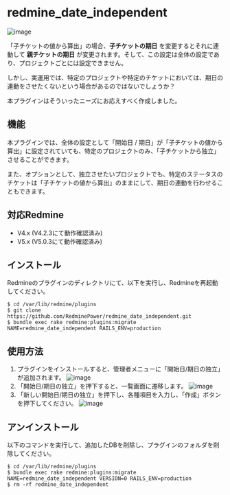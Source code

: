 # redmine_date_independent

![image](https://github.com/RedminePower/redmine_date_independent/assets/87136359/b6ec8743-bdc8-436f-a712-f3c174cf40f1)

「子チケットの値から算出」の場合、**子チケットの期日** を変更するとそれに連動して **親チケットの期日** が変更されます。そして、この設定は全体の設定であり、プロジェクトごとには設定できません。

しかし、実運用では、特定のプロジェクトや特定のチケットにおいては、期日の連動をさせたくないという場合があるのではないでしょうか？

本プラグインはそういったニーズにお応えすべく作成しました。

## 機能
本プラグインでは、全体の設定として「開始日 / 期日」が「子チケットの値から算出」に設定されていても、特定のプロジェクトのみ、「子チケットから独立」させることができます。

また、オプションとして、独立させたいプロジェクトでも、特定のステータスのチケットは「子チケットの値から算出」のままにして、期日の連動を行わせることもできます。

## 対応Redmine
- V4.x (V4.2.3にて動作確認済み)
- V5.x (V5.0.3にて動作確認済み)

## インストール
Redmineのプラグインのディレクトリにて、以下を実行し、Redmineを再起動してください。

```
$ cd /var/lib/redmine/plugins
$ git clone https://github.com/RedminePower/redmine_date_independent.git
$ bundle exec rake redmine:plugins:migrate NAME=redmine_date_independent RAILS_ENV=production
```

## 使用方法

1. プラグインをインストールすると、管理者メニューに「開始日/期日の独立」が追加されます。
![image](https://github.com/RedminePower/redmine_date_independent/assets/87136359/febd0e09-ac77-47c4-810e-8521d6db9ef0)
1. 「開始日/期日の独立」を押下すると、一覧画面に遷移します。
![image](https://github.com/RedminePower/redmine_date_independent/assets/87136359/bf0fbc0e-5b68-4596-8ca1-9a251261ddbc)
1. 「新しい開始日/期日の独立」を押下し、各種項目を入力し、「作成」ボタンを押下してください。
![image](https://github.com/RedminePower/redmine_date_independent/assets/87136359/158da482-8b27-409b-9377-f6ee554ff3d8)

## アンインストール
以下のコマンドを実行して、追加したDBを削除し、プラグインのフォルダを削除してください。

```
$ cd /var/lib/redmine/plugins
$ bundle exec rake redmine:plugins:migrate NAME=redmine_date_independent VERSION=0 RAILS_ENV=production
$ rm -rf redmine_date_independent
```


